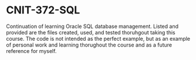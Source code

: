 # CNIT-372-SQL
Continuation of learning Oracle SQL database management. 
Listed and provided are the files created, used, and tested thoruhgout taking this course. 
The code is not intended as the perfect example, but as an example of personal work and learning thorughout the course and as a future reference for myself. 
